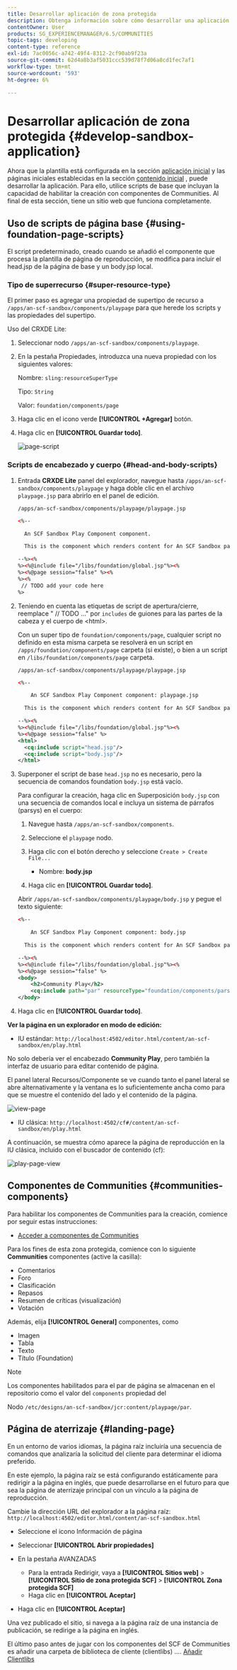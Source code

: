 ```yaml
---
title: Desarrollar aplicación de zona protegida
description: Obtenga información sobre cómo desarrollar una aplicación de zona protegida que utilice secuencias de comandos de base e incluya la capacidad de habilitar la creación con componentes de Communities.
contentOwner: User
products: SG_EXPERIENCEMANAGER/6.5/COMMUNITIES
topic-tags: developing
content-type: reference
exl-id: 7ac0056c-a742-49f4-8312-2cf90ab9f23a
source-git-commit: 62d4a8b3af5031ccc539d78f7d06a8cd1fec7af1
workflow-type: tm+mt
source-wordcount: '593'
ht-degree: 6%

---
```


# Desarrollar aplicación de zona protegida  {#develop-sandbox-application}

Ahora que la plantilla está configurada en la sección [aplicación inicial](initial-app.md) y las páginas iniciales establecidas en la sección [contenido inicial](initial-content.md) , puede desarrollar la aplicación. Para ello, utilice scripts de base que incluyan la capacidad de habilitar la creación con componentes de Communities. Al final de esta sección, tiene un sitio web que funciona completamente.

## Uso de scripts de página base {#using-foundation-page-scripts}

El script predeterminado, creado cuando se añadió el componente que procesa la plantilla de página de reproducción, se modifica para incluir el head.jsp de la página de base y un body.jsp local.

### Tipo de superrecurso {#super-resource-type}

El primer paso es agregar una propiedad de supertipo de recurso a `/apps/an-scf-sandbox/components/playpage` para que herede los scripts y las propiedades del supertipo.

Uso del CRXDE Lite:

1. Seleccionar nodo `/apps/an-scf-sandbox/components/playpage`.
1. En la pestaña Propiedades, introduzca una nueva propiedad con los siguientes valores:

   Nombre: `sling:resourceSuperType`

   Tipo: `String`

   Valor: `foundation/components/page`

1. Haga clic en el icono verde **[!UICONTROL +Agregar]** botón.
1. Haga clic en **[!UICONTROL Guardar todo]**.

   ![page-script](assets/page-script.png)

### Scripts de encabezado y cuerpo {#head-and-body-scripts}

1. Entrada **CRXDE Lite** panel del explorador, navegue hasta `/apps/an-scf-sandbox/components/playpage` y haga doble clic en el archivo `playpage.jsp` para abrirlo en el panel de edición.

   `/apps/an-scf-sandbox/components/playpage/playpage.jsp`

   ```xml
   <%--
   
     An SCF Sandbox Play Component component.
   
     This is the component which renders content for An SCF Sandbox page.
   
   --%><%
   %><%@include file="/libs/foundation/global.jsp"%><%
   %><%@page session="false" %><%
   %><%
    // TODO add your code here
   %>
   ```

1. Teniendo en cuenta las etiquetas de script de apertura/cierre, reemplace &quot; // TODO ...&quot; por `includes` de guiones para las partes de la cabeza y el cuerpo de &lt;html>.

   Con un super tipo de `foundation/components/page`, cualquier script no definido en esta misma carpeta se resolverá en un script en `/apps/foundation/components/page` carpeta (si existe), o bien a un script en `/libs/foundation/components/page` carpeta.

   `/apps/an-scf-sandbox/components/playpage/playpage.jsp`

   ```xml
   <%--
   
       An SCF Sandbox Play Component component: playpage.jsp
   
     This is the component which renders content for An SCF Sandbox page.
   
   --%><%
   %><%@include file="/libs/foundation/global.jsp"%><%
   %><%@page session="false" %>
   <html>
     <cq:include script="head.jsp"/>
     <cq:include script="body.jsp"/>
   </html>
   ```

1. Superponer el script de base `head.jsp` no es necesario, pero la secuencia de comandos foundation `body.jsp` está vacío.

   Para configurar la creación, haga clic en Superposición `body.jsp` con una secuencia de comandos local e incluya un sistema de párrafos (parsys) en el cuerpo:

   1. Navegue hasta `/apps/an-scf-sandbox/components`.
   1. Seleccione el `playpage` nodo.
   1. Haga clic con el botón derecho y seleccione `Create > Create File...`

      * Nombre: **body.jsp**

   1. Haga clic en **[!UICONTROL Guardar todo]**.

   Abrir `/apps/an-scf-sandbox/components/playpage/body.jsp` y pegue el texto siguiente:

   ```xml
   <%--
   
       An SCF Sandbox Play Component component: body.jsp
   
     This is the component which renders content for An SCF Sandbox page.
   
   --%><%
   %><%@include file="/libs/foundation/global.jsp"%><%
   %><%@page session="false" %>
   <body>
       <h2>Community Play</h2>
       <cq:include path="par" resourceType="foundation/components/parsys" />
   </body>
   ```

1. Haga clic en **[!UICONTROL Guardar todo]**.

**Ver la página en un explorador en modo de edición:**

* IU estándar: `http://localhost:4502/editor.html/content/an-scf-sandbox/en/play.html`

No solo debería ver el encabezado **Community Play**, pero también la interfaz de usuario para editar contenido de página.

El panel lateral Recursos/Componente se ve cuando tanto el panel lateral se abre alternativamente y la ventana es lo suficientemente ancha como para que se muestre el contenido del lado y el contenido de la página.

![view-page](assets/view-page.png)

* IU clásica: `http://localhost:4502/cf#/content/an-scf-sandbox/en/play.html`

A continuación, se muestra cómo aparece la página de reproducción en la IU clásica, incluido con el buscador de contenido (cf):

![play-page-view](assets/play-page-view.png)

## Componentes de Communities {#communities-components}

Para habilitar los componentes de Communities para la creación, comience por seguir estas instrucciones:

* [Acceder a componentes de Communities](basics.md#accessing-communities-components)

Para los fines de esta zona protegida, comience con lo siguiente **Communities** componentes (active la casilla):

* Comentarios
* Foro
* Clasificación
* Repasos
* Resumen de críticas (visualización)
* Votación

Además, elija **[!UICONTROL General]** componentes, como

* Imagen
* Tabla
* Texto
* Título (Foundation)

>[!NOTE]
>
>Los componentes habilitados para el par de página se almacenan en el repositorio como el valor del `components` propiedad del
>
>Nodo `/etc/designs/an-scf-sandbox/jcr:content/playpage/par`.

## Página de aterrizaje {#landing-page}

En un entorno de varios idiomas, la página raíz incluiría una secuencia de comandos que analizaría la solicitud del cliente para determinar el idioma preferido.

En este ejemplo, la página raíz se está configurando estáticamente para redirigir a la página en inglés, que puede desarrollarse en el futuro para que sea la página de aterrizaje principal con un vínculo a la página de reproducción.

Cambie la dirección URL del explorador a la página raíz: `http://localhost:4502/editor.html/content/an-scf-sandbox.html`

* Seleccione el icono Información de página
* Seleccionar **[!UICONTROL Abrir propiedades]**
* En la pestaña AVANZADAS

   * Para la entrada Redirigir, vaya a **[!UICONTROL Sitios web]** > **[!UICONTROL Sitio de zona protegida SCF]** > **[!UICONTROL Zona protegida SCF]**
   * Haga clic en **[!UICONTROL Aceptar]**

* Haga clic en **[!UICONTROL Aceptar]**

Una vez publicado el sitio, si navega a la página raíz de una instancia de publicación, se redirige a la página en inglés.

El último paso antes de jugar con los componentes del SCF de Communities es añadir una carpeta de biblioteca de cliente (clientlibs) .... [Añadir Clientlibs](add-clientlibs.md)
